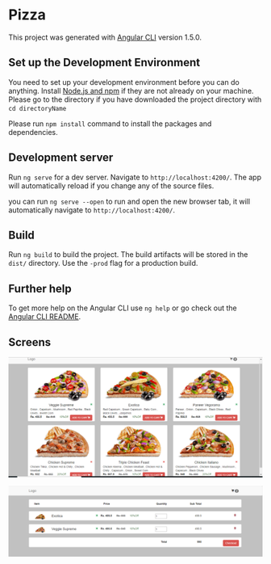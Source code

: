 # Pizza

This project was generated with [Angular CLI](https://github.com/angular/angular-cli) version 1.5.0.

## Set up the Development Environment

You need to set up your development environment before you can do anything.
Install [Node.js and npm](https://nodejs.org/en/download/) if they are not already on your machine.
Please go to the directory if you have downloaded the project directory with `cd directoryName`

Please run `npm install` command to install the packages and dependencies.

## Development server

Run `ng serve` for a dev server. Navigate to `http://localhost:4200/`. The app will automatically reload if you change any of the source files.

you can run `ng serve --open` to run and open the new browser tab, it will automatically navigate to `http://localhost:4200/`.


## Build

Run `ng build` to build the project. The build artifacts will be stored in the `dist/` directory. Use the `-prod` flag for a production build.


## Further help

To get more help on the Angular CLI use `ng help` or go check out the [Angular CLI README](https://github.com/angular/angular-cli/blob/master/README.md).

## Screens

![Home Page/ Pizza listing](https://raw.githubusercontent.com/devidas7/pizzaAssignment/master/src/assets/images/home.png)


![Cart Page](https://raw.githubusercontent.com/devidas7/pizzaAssignment/master/src/assets/images/cart.png)


